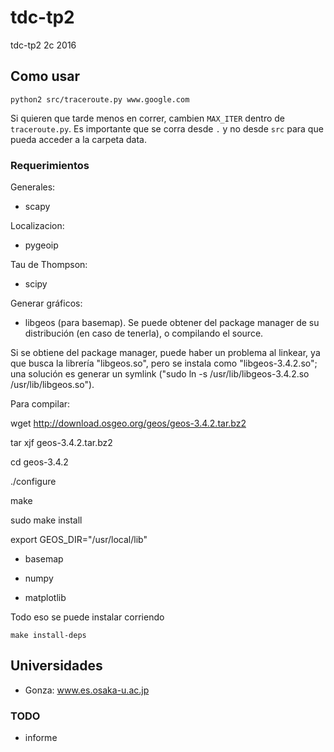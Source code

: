 # tdc-tp2
tdc-tp2 2c 2016

## Como usar

    python2 src/traceroute.py www.google.com

Si quieren que tarde menos en correr, cambien `MAX_ITER` dentro de `traceroute.py`. Es importante que se corra desde `.` y no desde `src` para que pueda acceder a la carpeta data.

### Requerimientos


Generales:

* scapy


Localizacion:

* pygeoip

Tau de Thompson:

* scipy


Generar gráficos:

* libgeos (para basemap). Se puede obtener del package manager de su distribución (en caso de tenerla), o compilando el source.

Si se obtiene del package manager, puede haber un problema al linkear, ya que busca la librería "libgeos.so", pero se instala como "libgeos-3.4.2.so"; una solución es generar un symlink ("sudo ln -s /usr/lib/libgeos-3.4.2.so /usr/lib/libgeos.so").

Para compilar:

wget http://download.osgeo.org/geos/geos-3.4.2.tar.bz2

tar xjf geos-3.4.2.tar.bz2

cd geos-3.4.2

./configure

make

sudo make install

export GEOS_DIR="/usr/local/lib"

* basemap

* numpy

* matplotlib



Todo eso se puede instalar corriendo

    make install-deps



## Universidades

* Gonza: www.es.osaka-u.ac.jp

### TODO

* informe

